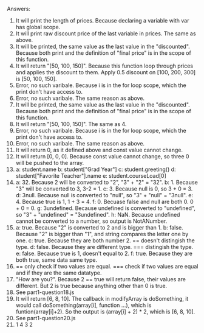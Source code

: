 Answers:
 1. It will print the length of prices. Because declaring a variable with var has global scope.
 2. It will print raw discount price of the last variable in prices. The same as above.
 3. It will be printed, the same value as the last value in the "discounted". Because both print and the definition of "final price" is in the scope of this function.
 4. It will return "[50, 100, 150]". Because this function loop through prices and applies the discount to them. Apply 0.5 discount on [100, 200, 300] is [50, 100, 150].
 5. Error, no such varibale. Because i is in the for loop scope, which the print don't have access to.
 6. Error, no such varibale. The same reason as above.
 7. It will be printed, the same value as the last value in the "discounted". Because both print and the definition of "final price" is in the scope of this function.
 8. It will return "[50, 100, 150]". The same as 4.
 9. Error, no such varibale. Because i is in the for loop scope, which the print don't have access to.
 10. Error, no such varibale. The same reason as above.
 11. It will return 0, as it defined above and const value cannot change.
 12. It will return [0, 0, 0]. Because const value cannot change, so three 0 will be pushed to the array.
 13. a: student.name b: student["Grad Year"] c: student.greeting() d: student["Favorite Teacher"].name e: student.courseLoad[0]
 14. a: 32. Because 2 will be converted to "2", "3" + "2" = "32". b: 1. Because "3" will be converted to 3, 3-2 = 1. c: 3. Because null is 0, so 3 + 0 = 3. d: 3null. Because null is converted to "null", so "3" + "null" = "3null". e: 4. Because true is 1, 1 + 3 = 4. f: 0. Becuase false and null are both 0. 0 + 0 = 0. g: 3undefined. Because undefined is converted to "undefined", so "3" + "undefined" = "3undefined". h: NaN. Because undefined cannot be converted to a number, so output is NotANumber.
 15. a: true. Because "2" is converted to 2 and is bigger than 1. b: false. Because "2" is bigger than "1", and string compares the letter one by one. c: true. Because they are both number 2. == doesn't distingish the type. d: false. Because they are different type. === distingish the type. e: false. Because true is 1, doesn't equal to 2. f: true. Because they are both true, same data same type.
 16. == only check if two values are equal. === check if two values are equal and if they are the same datatype.
 17. "How are you?". Because 2 == true will return false, their values are different. But 2 is true because anything other than 0 is true.
 18. See part1-question18.js
 19. It will return [6, 8, 10]. The callback in modifyArray is doSomething, it would call doSomething(array[i], function ...), which is funtion(array[i]+2). So the output is (array[i] + 2) * 2, which is [6, 8, 10].
 20. See part1-question20.js
 21. 1
     4
     3
     2
